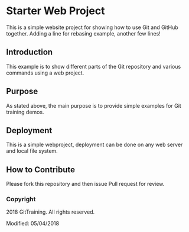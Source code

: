 # Starter Web Project

This is a simple website project for
showing how to use Git and GitHub together.
Adding a line for rebasing example, another few lines!

## Introduction

This example is to show different parts of the Git repository and
various commands using a web project.

## Purpose

As stated above, the main purpose is to 
provide simple examples for Git training demos.

## Deployment

This is a simple webproject, deployment
can be done on any web server and local file system.

## How to Contribute

Please fork this repository and then issue Pull request for review.

### Copyright

2018 GitTraining. All rights reserved.

Modified: 05/04/2018
